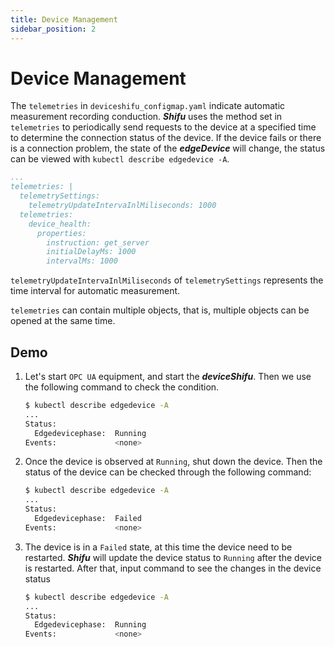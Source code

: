 ```yaml
---
title: Device Management
sidebar_position: 2
---
```


# Device Management

The `telemetries` in `deviceshifu_configmap.yaml` indicate automatic measurement recording conduction. ***Shifu*** uses the method set in `telemetries` to periodically send requests to the device at a specified time to determine the connection status of the device. If the device fails or there is a connection problem, the state of the ***edgeDevice*** will change, the status can be viewed with `kubectl describe edgedevice -A`.

```yaml
...
telemetries: |  
  telemetrySettings:  
    telemetryUpdateIntervaInlMiliseconds: 1000  
  telemetries:  
    device_health:  
      properties:  
        instruction: get_server  
        initialDelayMs: 1000  
        intervalMs: 1000
```

`telemetryUpdateIntervaInlMiliseconds` of `telemetrySettings` represents the time interval for automatic measurement.

`telemetries` can contain multiple objects, that is, multiple objects can be opened at the same time.

## Demo

1. Let's start `OPC UA` equipment, and start the ***deviceShifu***. Then we use the following command to check the condition.
    ```bash
    $ kubectl describe edgedevice -A
    ...
    Status:
      Edgedevicephase:  Running
    Events:             <none>
    ```
2. Once the device is observed at `Running`, shut down the device. Then the status of the device can be checked through the following command:
    ```bash
    $ kubectl describe edgedevice -A
    ...
    Status:
      Edgedevicephase:  Failed
    Events:             <none>
    ```
3. The device is in a `Failed` state, at this time the device need to be restarted. ***Shifu*** will update the device status to `Running` after the device is restarted. After that, input command to see the changes in the device status
    ```bash
    $ kubectl describe edgedevice -A
    ...
    Status:
      Edgedevicephase:  Running
    Events:             <none>
    ```
